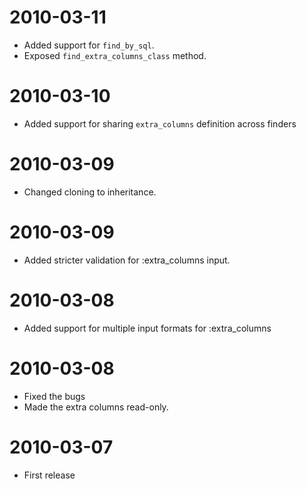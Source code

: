 2010-03-11
==========
* Added support for `find_by_sql`.
* Exposed `find_extra_columns_class` method.

2010-03-10
==========
* Added support for sharing `extra_columns` definition across finders

2010-03-09
==========
* Changed cloning to inheritance. 

2010-03-09
==========
* Added stricter validation for :extra_columns input.

2010-03-08
==========
* Added support for multiple input formats for :extra_columns

2010-03-08
==========
* Fixed the bugs
* Made the extra columns read-only.

2010-03-07
==========
* First release